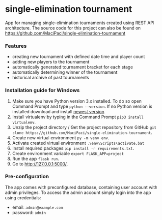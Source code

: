 # single-elimination tournament
App for managing single-elimination tournaments created using REST API architecture.
The source code for this project can also be found on https://github.com/MaciPaci/single-elimination-tournament

### Features
- creating new tournament with defined date time and player count
- adding new players to the tournament
- automatically generated tournament bracket for each stage
- automatically determining winner of the tournament
- historical archive of past tournaments

### Installation guide for Windows
1. Make sure you have Python version 3.x installed. To do so open Command Prompt and type ```python --version```. If no Python version is installed download and install [newest version](https://www.python.org/downloads/).
2. Install virtualenv by typing in the Command Prompt ```pip3 install virtualenv```.
3. Unzip the project directory / Get the project repository from GitHub ```git clone https://github.com/MaciPaci/single-elimination-tournament```.
4. Create new virtual environment ```py -m venv env```.
5. Activate created virtual environment ```.\env\Scripts\activate.bat```
6. Install required packages ```pip install -r requirements.txt```.
7. Create environment variable `export FLASK_APP=project`
8. Run the app ```flask run```.
9. Go to http://127.0.0.1:5000/.

### Pre-configuration 
The app comes with preconfigured database, containing user account with admin privileges.
To access the admin account simply login into the app using credentials:
 - email: `admin@example.com`
 - password: `admin`